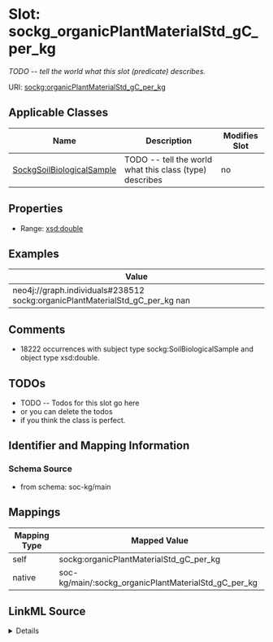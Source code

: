 

# Slot: sockg_organicPlantMaterialStd_gC_per_kg


_TODO -- tell the world what this slot (predicate) describes._





URI: [sockg:organicPlantMaterialStd_gC_per_kg](http://www.semanticweb.org/sockg/ontologies/2024/0/soil-carbon-ontology/organicPlantMaterialStd_gC_per_kg)



<!-- no inheritance hierarchy -->





## Applicable Classes

| Name | Description | Modifies Slot |
| --- | --- | --- |
| [SockgSoilBiologicalSample](../classes/SockgSoilBiologicalSample.md) | TODO -- tell the world what this class (type) describes |  no  |







## Properties

* Range: [xsd:double](http://www.w3.org/2001/XMLSchema#double)






## Examples

| Value |
| --- |
| neo4j://graph.individuals#238512 sockg:organicPlantMaterialStd_gC_per_kg nan |

## Comments

* 18222 occurrences with subject type sockg:SoilBiologicalSample and object type xsd:double.

## TODOs

* TODO -- Todos for this slot go here
* or you can delete the todos
* if you think the class is perfect.

## Identifier and Mapping Information







### Schema Source


* from schema: soc-kg/main




## Mappings

| Mapping Type | Mapped Value |
| ---  | ---  |
| self | sockg:organicPlantMaterialStd_gC_per_kg |
| native | soc-kg/main/:sockg_organicPlantMaterialStd_gC_per_kg |




## LinkML Source

<details>
```yaml
name: sockg_organicPlantMaterialStd_gC_per_kg
description: TODO -- tell the world what this slot (predicate) describes.
todos:
- TODO -- Todos for this slot go here
- or you can delete the todos
- if you think the class is perfect.
comments:
- 18222 occurrences with subject type sockg:SoilBiologicalSample and object type xsd:double.
examples:
- value: neo4j://graph.individuals#238512 sockg:organicPlantMaterialStd_gC_per_kg
    nan
from_schema: soc-kg/main
rank: 1000
slot_uri: sockg:organicPlantMaterialStd_gC_per_kg
alias: sockg_organicPlantMaterialStd_gC_per_kg
domain_of:
- sockg_SoilBiologicalSample
range: double

```
</details>